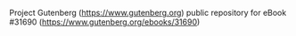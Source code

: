 Project Gutenberg (https://www.gutenberg.org) public repository for eBook #31690 (https://www.gutenberg.org/ebooks/31690)
